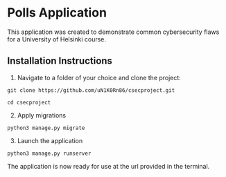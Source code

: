# Polls Application

This application was created to demonstrate common cybersecurity flaws for a University of Helsinki course.

## Installation Instructions

1. Navigate to a folder of your choice and clone the project:
```
git clone https://github.com/uN1K0Rn86/csecproject.git
```
```
cd csecproject
```

2. Apply migrations
```
python3 manage.py migrate
```

3. Launch the application
```
python3 manage.py runserver
```

The application is now ready for use at the url provided in the terminal.